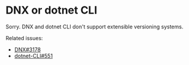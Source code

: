 # DNX or dotnet CLI

Sorry. DNX and dotnet CLI don't support extensible versioning systems. 

Related issues:

* [DNX#3178](https://github.com/aspnet/dnx/issues/3178)
* [dotnet-CLI#551](https://github.com/dotnet/cli/issues/551)
